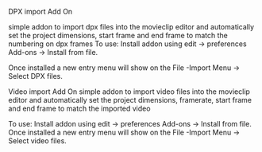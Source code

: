 DPX import Add On

simple addon to import dpx files into the movieclip editor
and automatically set the project dimensions, start frame and end frame to match the numbering on dpx frames
To use:
Install addon using edit -> preferences Add-ons -> Install from file.

Once installed a new entry menu will show on the File -Import Menu -> Select DPX files.

Video import Add On
simple addon to import video files into the movieclip editor
and automatically set the project dimensions, framerate, start frame and end frame to match the imported video

To use:
Install addon using edit -> preferences Add-ons -> Install from file.
Once installed a new entry menu will show on the File -Import Menu -> Select video files.

